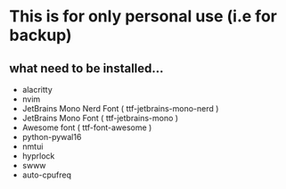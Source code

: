 # This is for only personal use (i.e for backup)
## what need to be installed...
- alacritty
- nvim
- JetBrains Mono Nerd Font ( ttf-jetbrains-mono-nerd )
- JetBrains Mono Font ( ttf-jetbrains-mono )
- Awesome font ( ttf-font-awesome )
- python-pywal16
- nmtui
- hyprlock
- swww
- auto-cpufreq
